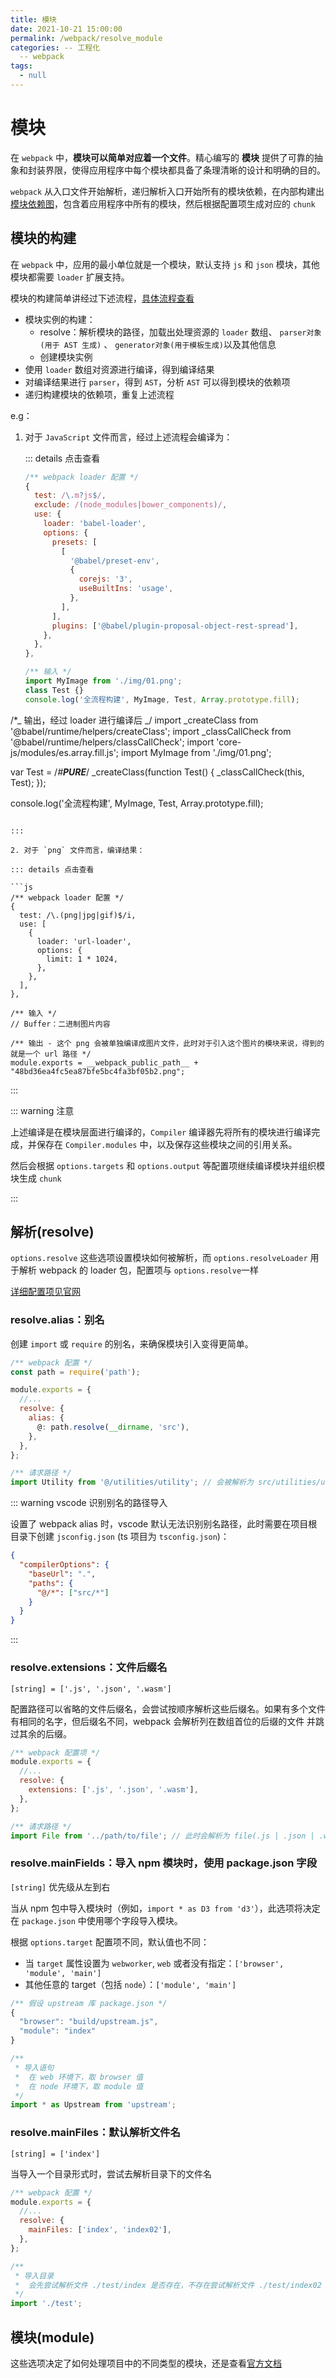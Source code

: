 ```yaml
---
title: 模块
date: 2021-10-21 15:00:00
permalink: /webpack/resolve_module
categories: -- 工程化
  -- webpack
tags:
  - null
---
```


# 模块

在 `webpack` 中，**模块可以简单对应着一个文件**。精心编写的 **模块** 提供了可靠的抽象和封装界限，使得应用程序中每个模块都具备了条理清晰的设计和明确的目的。

`webpack` 从入口文件开始解析，递归解析入口开始所有的模块依赖，在内部构建出[模块依赖图](https://webpack.docschina.org/concepts/dependency-graph/)，包含着应用程序中所有的模块，然后根据配置项生成对应的 `chunk`

## 模块的构建

在 `webpack` 中，应用的最小单位就是一个模块，默认支持 `js` 和 `json` 模块，其他模块都需要 `loader` 扩展支持。

模块的构建简单讲经过下述流程，[具体流程查看](/webpack/loader/#浅析-webpack-调用-loader-构建模块流程)

- 模块实例的构建：
  - resolve：解析模块的路径，加载出处理资源的 `loader` 数组、 `parser对象(用于 AST 生成)` 、 `generator对象(用于模板生成)`以及其他信息
  - 创建模块实例
- 使用 `loader` 数组对资源进行编译，得到编译结果
- 对编译结果进行 `parser`，得到 `AST`，分析 `AST` 可以得到模块的依赖项
- 递归构建模块的依赖项，重复上述流程

e.g：

1. 对于 `JavaScript` 文件而言，经过上述流程会编译为：

   ::: details 点击查看

   ```js
   /** webpack loader 配置 */
   {
     test: /\.m?js$/,
     exclude: /(node_modules|bower_components)/,
     use: {
       loader: 'babel-loader',
       options: {
         presets: [
           [
             '@babel/preset-env',
             {
               corejs: '3',
               useBuiltIns: 'usage',
             },
           ],
         ],
         plugins: ['@babel/plugin-proposal-object-rest-spread'],
       },
     },
   },

   /** 输入 */
   import MyImage from './img/01.png';
   class Test {}
   console.log('全流程构建', MyImage, Test, Array.prototype.fill);
   ```

/\*_ 输出，经过 loader 进行编译后 _/
import \_createClass from '@babel/runtime/helpers/createClass';
import \_classCallCheck from '@babel/runtime/helpers/classCallCheck';
import 'core-js/modules/es.array.fill.js';
import MyImage from './img/01.png';

var Test = /_#**PURE**_/ \_createClass(function Test() {
\_classCallCheck(this, Test);
});

console.log('全流程构建', MyImage, Test, Array.prototype.fill);

````

:::

2. 对于 `png` 文件而言，编译结果：

::: details 点击查看

```js
/** webpack loader 配置 */
{
  test: /\.(png|jpg|gif)$/i,
  use: [
    {
      loader: 'url-loader',
      options: {
        limit: 1 * 1024,
      },
    },
  ],
},

/** 输入 */
// Buffer：二进制图片内容

/** 输出 - 这个 png 会被单独编译成图片文件，此时对于引入这个图片的模块来说，得到的就是一个 url 路径 */
module.exports = __webpack_public_path__ + "48bd36ea4fc5ea87bfe5bc4fa3bf05b2.png";
````

:::

::: warning 注意

上述编译是在模块层面进行编译的，`Compiler` 编译器先将所有的模块进行编译完成，并保存在 `Compiler.modules` 中，以及保存这些模块之间的引用关系。

然后会根据 `options.targets` 和 `options.output` 等配置项继续编译模块并组织模块生成 `chunk`

:::

## 解析(resolve)

`options.resolve` 这些选项设置模块如何被解析，而 `options.resolveLoader` 用于解析 webpack 的 loader 包，配置项与 `options.resolve`一样

[详细配置项见官网](https://webpack.docschina.org/configuration/resolve/)

### resolve.alias：别名

创建 `import` 或 `require` 的别名，来确保模块引入变得更简单。

```js
/** webpack 配置 */
const path = require('path');

module.exports = {
  //...
  resolve: {
    alias: {
      @: path.resolve(__dirname, 'src'),
    },
  },
};

/** 请求路径 */
import Utility from '@/utilities/utility'; // 会被解析为 src/utilities/utility
```

::: warning vscode 识别别名的路径导入

设置了 webpack alias 时，vscode 默认无法识别别名路径，此时需要在项目根目录下创建 `jsconfig.json` (ts 项目为 `tsconfig.json`)：

```json
{
  "compilerOptions": {
    "baseUrl": ".",
    "paths": {
      "@/*": ["src/*"]
    }
  }
}
```

:::

### resolve.extensions：文件后缀名

`[string] = ['.js', '.json', '.wasm']`

配置路径可以省略的文件后缀名，会尝试按顺序解析这些后缀名。如果有多个文件有相同的名字，但后缀名不同，webpack 会解析列在数组首位的后缀的文件 并跳过其余的后缀。

```js
/** webpack 配置项 */
module.exports = {
  //...
  resolve: {
    extensions: ['.js', '.json', '.wasm'],
  },
};

/** 请求路径 */
import File from '../path/to/file'; // 此时会解析为 file(.js | .json | .wasm)
```

### resolve.mainFields：导入 npm 模块时，使用 package.json 字段

`[string]` 优先级从左到右

当从 npm 包中导入模块时（例如，`import * as D3 from 'd3'`），此选项将决定在 `package.json` 中使用哪个字段导入模块。

根据 `options.target` 配置项不同，默认值也不同：

- 当 `target` 属性设置为 `webworker`, `web` 或者没有指定：`['browser', 'module', 'main']`
- 其他任意的 target（包括 `node`）：`['module', 'main']`

```js
/** 假设 upstream 库 package.json */
{
  "browser": "build/upstream.js",
  "module": "index"
}

/**
 * 导入语句
 * 	在 web 环境下，取 browser 值
 *  在 node 环境下，取 module 值
 */
import * as Upstream from 'upstream';
```

### resolve.mainFiles：默认解析文件名

`[string] = ['index']`

当导入一个目录形式时，尝试去解析目录下的文件名

```js
/** webpack 配置 */
module.exports = {
  //...
  resolve: {
    mainFiles: ['index', 'index02'],
  },
};

/**
 * 导入目录
 *  会先尝试解析文件 ./test/index 是否存在，不存在尝试解析文件 ./test/index02 是否存在
 */
import './test';
```

## 模块(module)

这些选项决定了如何处理项目中的不同类型的模块，还是查看[官方文档](https://webpack.docschina.org/configuration/module)
